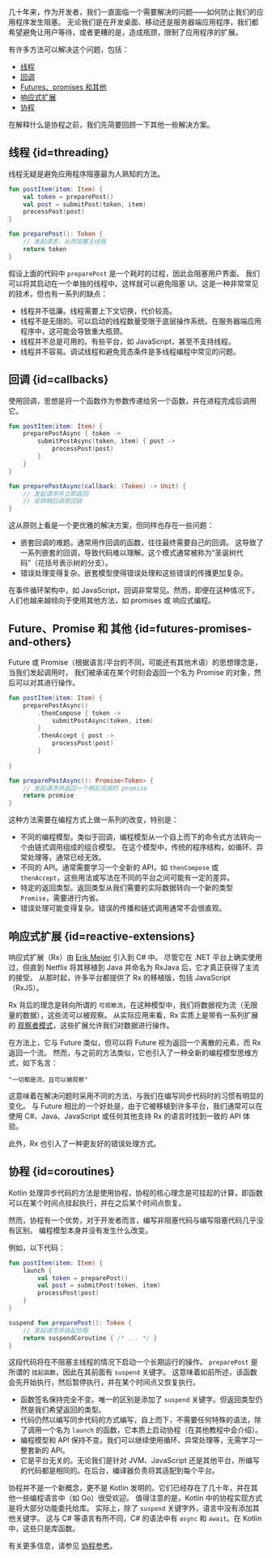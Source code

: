 [//]: # (title: 异步编程技术)

几十年来，作为开发者，我们一直面临一个需要解决的问题——如何防止我们的应用程序发生阻塞。
无论我们是在开发桌面、移动还是服务器端应用程序，我们都希望避免让用户等待，或者更糟的是，造成瓶颈，限制了应用程序的扩展。

有许多方法可以解决这个问题，包括：

* [线程](#threading)
* [回调](#callbacks)
* [Futures、promises 和其他](#futures-promises-and-others)
* [响应式扩展](#reactive-extensions)
* [协程](#coroutines)

在解释什么是协程之前，我们先简要回顾一下其他一些解决方案。

## 线程 {id=threading}

线程无疑是避免应用程序阻塞最为人熟知的方法。

```kotlin
fun postItem(item: Item) {
    val token = preparePost()
    val post = submitPost(token, item)
    processPost(post)
}

fun preparePost(): Token {
    // 发起请求，从而阻塞主线程
    return token
}
```

假设上面的代码中 `preparePost` 是一个耗时的过程，因此会阻塞用户界面。
我们可以将其启动在一个单独的线程中。这样就可以避免阻塞 UI。这是一种非常常见的技术，但也有一系列的缺点：

* 线程并不低廉。线程需要上下文切换，代价较高。
* 线程不是无限的。可以启动的线程数量受限于底层操作系统。在服务器端应用程序中，这可能会导致重大瓶颈。
* 线程并不总是可用的。有些平台，如 JavaScript，甚至不支持线程。
* 线程并不容易。调试线程和避免竞态条件是多线程编程中常见的问题。 

## 回调 {id=callbacks}

使用回调，思想是将一个函数作为参数传递给另一个函数，并在进程完成后调用它。

```kotlin
fun postItem(item: Item) {
    preparePostAsync { token -> 
        submitPostAsync(token, item) { post -> 
            processPost(post)
        }
    }
}

fun preparePostAsync(callback: (Token) -> Unit) {
    // 发起请求并立即返回
    // 安排稍后调用回调
}
```

这从原则上看是一个更优雅的解决方案，但同样也存在一些问题：

* 嵌套回调的难题。通常用作回调的函数，往往最终需要自己的回调。
这导致了一系列嵌套的回调，导致代码难以理解。这个模式通常被称为“圣诞树代码”（花括号表示树的分支）。
* 错误处理变得复杂。嵌套模型使得错误处理和这些错误的传播更加复杂。

在事件循环架构中，如 JavaScript，回调非常常见。然而，即便在这种情况下，人们也越来越倾向于使用其他方法，如 promises 或 响应式编程。

## Future、Promise 和 其他 {id=futures-promises-and-others}

Future 或 Promise（根据语言/平台的不同，可能还有其他术语）的思想理念是，当我们发起调用时，
我们被承诺在某个时刻会返回一个名为 Promise 的对象，然后可以对其进行操作。

```kotlin
fun postItem(item: Item) {
    preparePostAsync() 
        .thenCompose { token -> 
            submitPostAsync(token, item)
        }
        .thenAccept { post -> 
            processPost(post)
        }
         
}

fun preparePostAsync(): Promise<Token> {
    // 发起请求并返回一个稍后完成的 promise
    return promise 
}
```

这种方法需要在编程方式上做一系列的改变，特别是：

* 不同的编程模型。类似于回调，编程模型从一个自上而下的命令式方法转向一个由链式调用组成的组合模型。
在这个模型中，传统的程序结构，如循环、异常处理等，通常已经无效。
* 不同的 API。通常需要学习一个全新的 API，如 `thenCompose` 或 `thenAccept`，这些用法或写法在不同的平台之间可能有一定的差异。
* 特定的返回类型。返回类型从我们需要的实际数据转向一个新的类型 `Promise`，需要进行内省。
* 错误处理可能变得复杂。错误的传播和链式调用通常不会很直观。

## 响应式扩展 {id=reactive-extensions}

响应式扩展（Rx）由 [Erik Meijer](https://en.wikipedia.org/wiki/Erik_Meijer_(computer_scientist)) 引入到 C# 中。
尽管它在 .NET 平台上确实使用过，但直到 Netflix 将其移植到 Java 并命名为 RxJava 后，它才真正获得了主流的接受。
从那时起，许多平台都提供了 Rx 的移植版，包括 JavaScript（RxJS）。

Rx 背后的理念是转向所谓的 `可观察流`，在这种模型中，我们将数据视为流（无限量的数据），这些流可以被观察。
从实际应用来看，Rx 实质上是带有一系列扩展的 [观察者模式](https://en.wikipedia.org/wiki/Observer_pattern)，这些扩展允许我们对数据进行操作。

在方法上，它与 Future 类似，但可以将 Future 视为返回一个离散的元素，而 Rx 返回一个流。
然而，与之前的方法类似，它也引入了一种全新的编程模型思维方式，如下名言：

    "一切都是流，且可以被观察"
    
这意味着在解决问题时采用不同的方法，与我们在编写同步代码时的习惯有明显的变化。
与 Future 相比的一个好处是，由于它被移植到许多平台，我们通常可以在使用 C#、Java、JavaScript 或任何其他支持 Rx 的语言时找到一致的 API 体验。

此外，Rx 也引入了一种更友好的错误处理方式。

## 协程 {id=coroutines}

Kotlin 处理异步代码的方法是使用协程，协程的核心理念是可挂起的计算，即函数可以在某个时间点挂起执行，并在之后某个时间点恢复。

然而，协程有一个优势，对于开发者而言，编写非阻塞代码与编写阻塞代码几乎没有区别。
编程模型本身并没有发生什么改变。

例如，以下代码：

```kotlin
fun postItem(item: Item) {
    launch {
        val token = preparePost()
        val post = submitPost(token, item)
        processPost(post)
    }
}

suspend fun preparePost(): Token {
    // 发起请求并挂起协程
    return suspendCoroutine { /* ... */ } 
}
```

这段代码将在不阻塞主线程的情况下启动一个长期运行的操作。
`preparePost` 是所谓的 `挂起函数`，因此在其前面有 `suspend` 关键字。
这意味着如前所述，该函数会先开始执行，然后暂停执行，并在某个时间点又恢复执行。

* 函数签名保持完全不变。唯一的区别是添加了 `suspend` 关键字。但返回类型仍然是我们希望返回的类型。
* 代码仍然以编写同步代码的方式编写，自上而下，不需要任何特殊的语法，除了调用一个名为 `launch` 的函数，它本质上启动协程（在其他教程中会介绍）。
* 编程模型和 API 保持不变。我们可以继续使用循环、异常处理等，无需学习一整套新的 API。
* 它是平台无关的。无论我们是针对 JVM、JavaScript 还是其他平台，所编写的代码都是相同的。在后台，编译器负责将其适配到每个平台。

协程并不是一个新概念，更不是 Kotlin 发明的。它们已经存在了几十年，并在其他一些编程语言中（如 Go）很受欢迎。
值得注意的是，Kotlin 中的协程实现方式是将大部分功能委托给库。
实际上，除了 `suspend` 关键字外，语言中没有添加其他关键字。
这与 C# 等语言有所不同，C# 的语法中有 `async` 和 `await`。在 Kotlin 中，这些只是库函数。

有关更多信息，请参见 [协程参考](coroutines-overview.md)。

